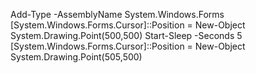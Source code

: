 Add-Type -AssemblyName System.Windows.Forms
[System.Windows.Forms.Cursor]::Position = New-Object System.Drawing.Point(500,500)
Start-Sleep -Seconds 5
[System.Windows.Forms.Cursor]::Position = New-Object System.Drawing.Point(505,500)
